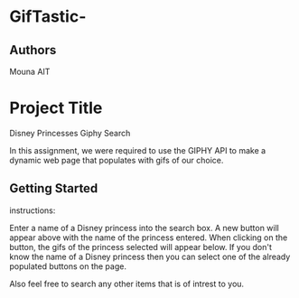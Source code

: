# GifTastic-

## Authors

Mouna AIT 

# Project Title

Disney Princesses Giphy Search


In this assignment, we were required to use the GIPHY API to make a dynamic web page that populates with gifs of our choice.


## Getting Started

instructions: 

Enter a name of a Disney princess into the search box. A new button will appear above with the name of the princess entered. When clicking on the button, the gifs of the princess selected will appear below. If you don't know the name of a Disney princess then you can select one of the already populated buttons on the page.

Also feel free to search any other items that is of intrest to you. 



